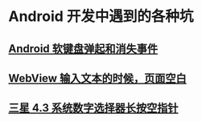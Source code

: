 # Android 开发中遇到的各种坑

## [Android 软键盘弹起和消失事件](http://blog.binkery.com/android/special_devices_bugs/callback_of_soft_keyboard_show_hidden_events.html)

## [WebView 输入文本的时候，页面空白](http://blog.binkery.com/android/special_devices_bugs/keyboard_hiding_edittext.html)

## [三星 4.3 系统数字选择器长按空指针](http://blog.binkery.com/android/special_devices_bugs/npe_on_number_picker_form_long_press_on_samsung_devices)